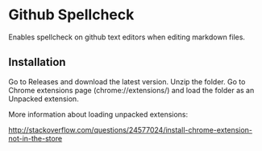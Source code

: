 # Github Spellcheck

Enables spellcheck on github text editors when editing markdown files.

## Installation

Go to Releases and download the latest version.
Unzip the folder.
Go to Chrome extensions page (chrome://extensions/) and load the folder as an Unpacked extension.

More information about loading unpacked extensions:

http://stackoverflow.com/questions/24577024/install-chrome-extension-not-in-the-store
